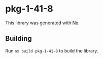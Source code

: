 # pkg-1-41-8

This library was generated with [Nx](https://nx.dev).

## Building

Run `nx build pkg-1-41-8` to build the library.
